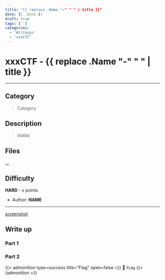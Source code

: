 ```yaml
---
title: "{{ replace .Name "-" " " | title }}"
date: {{ .Date }}
draft: true
tags: ['']
categories:
  - 'Writeups'
  - 'xxxCTF'
---
```


# xxxCTF - {{ replace .Name "-" " " | title }}
---

## Category

> Category

## Description

> blabla

## Files

[...](xxx.png)

## Difficulty

**HARD** - x points

- Author: **NAME**
---

[screenshot](screen.png)

## Write up

### Part 1

### Part 2

{{< admonition type=success title="Flag" open=false >}}
:triangular_flag_on_post: `FLAg`
{{< /admonition >}}
